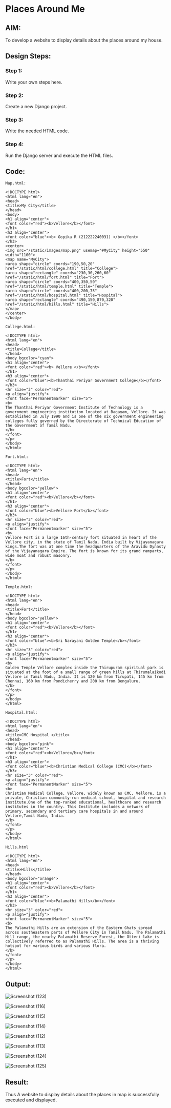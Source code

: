 # Places Around Me
## AIM:
To develop a website to display details about the places around my house.

## Design Steps:

### Step 1:
Write your own steps here.
### Step 2:
Create a new Django project.
### Step 3:
Write the needed HTML code.
### Step 4:
Run the Django server and execute the HTML files.

## Code:
```
Map.html:

<!DOCTYPE html>
<html lang="en">
<head>
<title>My City</title>
</head>
<body>
<h1 align="center">
<font color="red"><b>Vellore</b></font>
</h1>
<h3 align="center">
<font color="blue"><b> Gopika R (212222240031) </b></font>
</h3>
<center>
<img src="/static/images/map.png" usemap="#MyCity" height="550" width="1100">
<map name="MyCity">
<area shape="circle" coords="190,50,20" href="/static/html/college.html" title="College">
<area shape="rectangle" coords="230,30,260,60" href="/static/html/fort.html" title="Fort">
<area shape="circle" coords="400,350,50" href="/static/html/temple.html" title="Temple">
<area shape="circle" coords="400,200,75" href="/static/html/hospital.html" title="Hospital">
<area shape="rectangle" coords="490,150,870,320" href="/static/html/hills.html" title="Hills">
</map>
</center>
</body>
```

```
College.html:

<!DOCTYPE html>
<html lang="en">
<head>
<title>College</title>
</head>
<body bgcolor="cyan">
<h1 align="center">
<font color="red"><b> Vellore </b></font>
</h1>
<h3 align="center">
<font color="blue"><b>Thanthai Periyar Government College</b></font>
</h3>
<hr size="3" color="red">
<p align="justify">
<font face="Permanentmarker" size="5">
<b>
The Thanthai Periyar Government Institute of Technology is a government engineering institution located at Bagayam, Vellore. It was established in July 1990 and is one of the six government engineering colleges fully governed by the Directorate of Technical Education of the Government of Tamil Nadu.
</b>
</font>
</p>
</body>
</html>
```

```
Fort.html:

<!DOCTYPE html>
<html lang="en">
<head>
<title>Fort</title>
</head>
<body bgcolor="yellow">
<h1 align="center">
<font color="red"><b>Vellore</b></font>
</h1>
<h3 align="center">
<font color="blue"><b>Vellore Fort</b></font>
</h3>
<hr size="3" color="red">
<p align="justify">
<font face="Permanentmarker" size="5">
<b>
Vellore Fort is a large 16th-century fort situated in heart of the Vellore city, in the state of Tamil Nadu, India built by Vijayanagara kings.The fort was at one time the headquarters of the Aravidu Dynasty of the Vijayanagara Empire. The fort is known for its grand ramparts, wide moat and robust masonry. 
</b>
</font>
</p>
</body>
</html>
```

```
Temple.html:

<!DOCTYPE html>
<html lang="en">
<head>
<title>Fort</title>
</head>
<body bgcolor="yellow">
<h1 align="center">
<font color="red"><b>Vellore</b></font>
</h1>
<h3 align="center">
<font color="blue"><b>Sri Narayani Golden Temple</b></font>
</h3>
<hr size="3" color="red">
<p align="justify">
<font face="Permanentmarker" size="5">
<b>
Golden Temple Vellore complex inside the Thirupuram spiritual park is situated at the foot of a small range of green hills at Thirumalaikodi Vellore in Tamil Nadu, India. It is 120 km from Tirupati, 145 km from Chennai, 160 km from Pondicherry and 200 km from Bengaluru.
</b>
</font>
</p>
</body>
</html>
```

```
Hospital.html:

<!DOCTYPE html>
<html lang="en">
<head>
<title>CMC Hospital </title>
</head>
<body bgcolor="pink">
<h1 align="center">
<font color="red"><b>Vellore</b></font>
</h1>
<h3 align="center">
<font color="blue"><b>Christian Medical College (CMC)</b></font>
</h3>
<hr size="3" color="red">
<p align="justify">
<font face="PermanentMarker" size="5">
<b>
Christian Medical College, Vellore, widely known as CMC, Vellore, is a private, Christian community-run medical school, hospital and research institute.One of the top-ranked educational, healthcare and research institutes in the country. This Institute includes a network of primary, secondary and tertiary care hospitals in and around Vellore,Tamil Nadu, India.
</b>
</font>
</p>
</body>
</html>
```

```
Hills.html

<!DOCTYPE html>
<html lang="en">
<head>
<title>Hills</title>
</head>
<body bgcolor="orange">
<h1 align="center">
<font color="red"><b>Vellore</b></font>
</h1>
<h3 align="center">
<font color="blue"><b>Palamathi Hills</b></font>
</h3>
<hr size="3" color="red">
<p align="justify">
<font face="PermanentMarker" size="5">
<b>
The Palamathi Hills are an extension of the Eastern Ghats spread across southeastern parts of Vellore City in Tamil Nadu. The Palamathi Hill range, the nearby Palamathi Reserve Forest, the Otteri lake is collectively referred to as Palamathi Hills. The area is a thriving hotspot for various birds and various flora.
</b>
</font>
</p>
</body>
</html>
```
## Output:

![Screenshot (123)](https://user-images.githubusercontent.com/122762773/235728474-9e39e786-53db-4007-bb28-94f00a09a179.png)


![Screenshot (116)](https://user-images.githubusercontent.com/122762773/235728602-58466470-ce52-40f2-8ebf-6c9771929485.png)


![Screenshot (115)](https://user-images.githubusercontent.com/122762773/235728655-3ea3ce2b-d62f-4a08-a30b-8e3c2c812787.png)


![Screenshot (114)](https://user-images.githubusercontent.com/122762773/235728704-7bf7014a-e186-45e8-bf56-6543adc00891.png)


![Screenshot (112)](https://user-images.githubusercontent.com/122762773/235728853-f3bcd32a-6830-40f0-a19c-f0017d1c983e.png)


![Screenshot (113)](https://user-images.githubusercontent.com/122762773/235728778-fc887595-6fcc-4d1c-8f25-34e444762e50.png)


![Screenshot (124)](https://user-images.githubusercontent.com/122762773/235729003-0cb7b7c5-e884-4312-aad3-c190eb67c3b9.png)


![Screenshot (125)](https://user-images.githubusercontent.com/122762773/235729052-6f54e3cc-7841-4fe6-980c-a4f5022b5a3c.png)

## Result:
Thus A website to display details about the places in map is successfully executed and displayed.
